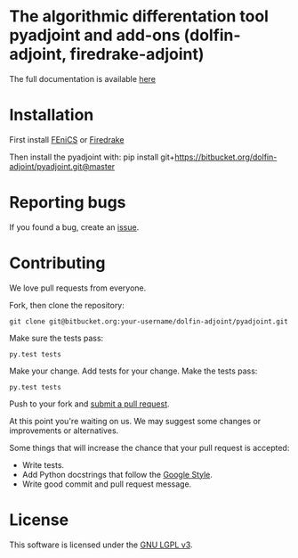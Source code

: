 # The algorithmic differentation tool pyadjoint and add-ons (dolfin-adjoint, firedrake-adjoint)

The full documentation is available [here](http://pyadjoint.readthedocs.io)


# Installation
First install [FEniCS](http://fenicsproject.org) or [Firedrake](http://firedrakeproject.org)

Then install the pyadjoint with:
    pip install git+https://bitbucket.org/dolfin-adjoint/pyadjoint.git@master

# Reporting bugs

If you found a bug, create an [issue].

[issue]: https://bitbucket.org/dolfin-adjoint/pyadjoint/issues/new

# Contributing

We love pull requests from everyone. 

Fork, then clone the repository:

    git clone git@bitbucket.org:your-username/dolfin-adjoint/pyadjoint.git

Make sure the tests pass:

    py.test tests

Make your change. Add tests for your change. Make the tests pass:

    py.test tests

Push to your fork and [submit a pull request][pr].

[pr]: https://bitbucket.org/dolfin-adjoint/pyadjoint/pull-requests/new

At this point you're waiting on us. We may suggest
some changes or improvements or alternatives.

Some things that will increase the chance that your pull request is accepted:

* Write tests.
* Add Python docstrings that follow the [Google Style][style].
* Write good commit and pull request message.

[style]: http://sphinxcontrib-napoleon.readthedocs.io/en/latest/example_google.html

# License
This software is licensed under the [GNU LGPL v3][license].

[license]: https://bitbucket.org/dolfin-adjoint/pyadjoint/raw/master/LICENSE